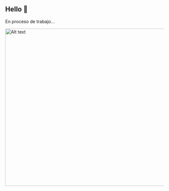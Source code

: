 ## Hello 👋

En proceso de trabajo... 

<img src="https://lh3.googleusercontent.com/pw/AP1GczPtNp2bRZ7oe4DtZ1hz35NB52HipIwVOoj3LECsUKOKWLi_NwTXL3taFPZqPpx1Nuuvy9y6BDerNKr1Tek5_OkwJt32TqpawsfNab5ETo5TFXw2904qARMSeQm2OSiz2OmVwFwAtULa10W5LMlE1ox5q9MEZijB7ycNL58fFruGACSq9EJkI5U4zBc4M9ivONwNEvFkrcFP8PWj85WDv2yb4VHFG26nJgWkiwvDFjVOdyiiZkbApgnBc3D8JNXG5-satyRVAqUvOz5260BgVcn_vFemWyOzdQ4SKFFEFmKjAZt3AGm97guDlxW-ptnN5O2ogyPQ-kbpXd8fxeTSeRciPmFUMqE1rPG9yt4S14PO1qfkslS1S_pmExjo9jcK76ECw4037ImSJzODu200aNeEfMbXXB9Gzotv9F249QAVC5nqiIwl53BBC70LCvYAoeuJ4ipmDmfqWvs60CahtiglX3Aue4GE6AbkPgu3j5Gy1rqoeBNN6kees1RqsS8DByiz0w_M3oJrZS1lx5pMW_RR_lOc46OERPwZBMyhUh737-bcxsixQkQKaxjDGcOYGBzj7Ro2oP0W3AU3RwNC0E9FEbsOW01vmGg-HgfLmutKJsv85AWR8SrI5_UsleFmuv4RUYzkQb8ZoKQeH1mNlUNJvZB1i_PzfgOtEVXR0aKvoGUfFGNWKDbEKjPYxOpQnEZZgMvmzvA27RggJ4RK4pP2USC_ngfAwydyUCLdaEmxWogxIen-ObmvtTI1pYxItw5Ew3mUuWsIey7cVfFG3oqNPxh4cmsFBmZwoEMxFoOuZkocIpnEDjlJSM1sPRQVd2lGdfGpAREVazyeTrheqfibX0PqtOdCola_lXN3oxkuFIroiU-HkD0sXLYOiaZVWygCs28myQ6EGOMACzPurUKVqZ1Z1N43MckGLEK8YwUsdb8Ek1_Ha_uEC_Y=w464-h362-s-no-gm?authuser=0" alt="Alt text" width="800" height="500">